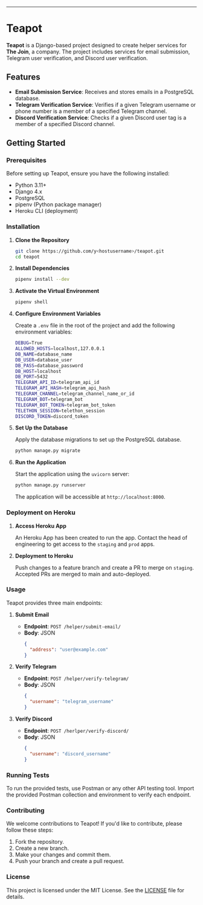 
---

# Teapot

**Teapot** is a Django-based project designed to create helper services for **The Join**, a company. The project includes services for email submission, Telegram user verification, and Discord user verification.

## Features

- **Email Submission Service**: Receives and stores emails in a PostgreSQL database.
- **Telegram Verification Service**: Verifies if a given Telegram username or phone number is a member of a specified Telegram channel.
- **Discord Verification Service**: Checks if a given Discord user tag is a member of a specified Discord channel.

## Getting Started

### Prerequisites

Before setting up Teapot, ensure you have the following installed:

- Python 3.11+
- Django 4.x
- PostgreSQL
- pipenv (Python package manager)
- Heroku CLI (deployment)

### Installation

1. **Clone the Repository**

   ```bash
   git clone https://github.com/y<hostusername>/teapot.git
   cd teapot
   ```

2. **Install Dependencies**

   ```bash
   pipenv install --dev
   ```

3. **Activate the Virtual Environment**

   ```bash
   pipenv shell
   ```

4. **Configure Environment Variables**

   Create a `.env` file in the root of the project and add the following environment variables:

   ```bash
   DEBUG=True
   ALLOWED_HOSTS=localhost,127.0.0.1
   DB_NAME=database_name
   DB_USER=database_user
   DB_PASS=database_password
   DB_HOST=localhost
   DB_PORT=5432
   TELEGRAM_API_ID=telegram_api_id
   TELEGRAM_API_HASH=telegram_api_hash
   TELEGRAM_CHANNEL=telegram_channel_name_or_id
   TELEGRAM_BOT=telegram_bot
   TELEGRAM_BOT_TOKEN=telegram_bot_token
   TELETHON_SESSION=telethon_session
   DISCORD_TOKEN=discord_token
   ```

5. **Set Up the Database**

   Apply the database migrations to set up the PostgreSQL database.

   ```bash
   python manage.py migrate
   ```

6. **Run the Application**

   Start the application using the `uvicorn` server:

   ```bash
   python manage.py runserver
   ```

   The application will be accessible at `http://localhost:8000`.

### Deployment on Heroku

1. **Access Heroku App**

   An Heroku App has been created to run the app. Contact the head of engineering to get access to the `staging` and `prod` apps.

2. **Deployment to Heroku**

   Push changes to a feature branch and create a PR to merge on `staging`. Accepted PRs are merged to main and auto-deployed.


### Usage

Teapot provides three main endpoints:

1. **Submit Email**

   - **Endpoint**: `POST /helper/submit-email/`
   - **Body**: JSON
     ```json
     {
       "address": "user@example.com"
     }
     ```

2. **Verify Telegram**

   - **Endpoint**: `POST /helper/verify-telegram/`
   - **Body**: JSON
     ```json
     {
       "username": "telegram_username"
     }
     ```

3. **Verify Discord**

   - **Endpoint**: `POST /herlper/verify-discord/`
   - **Body**: JSON
     ```json
     {
       "username": "discord_username"
     }
     ```

### Running Tests

To run the provided tests, use Postman or any other API testing tool. Import the provided Postman collection and environment to verify each endpoint.

### Contributing

We welcome contributions to Teapot! If you'd like to contribute, please follow these steps:

1. Fork the repository.
2. Create a new branch.
3. Make your changes and commit them.
4. Push your branch and create a pull request.

### License

This project is licensed under the MIT License. See the [LICENSE](https://github.com/git/git-scm.com/blob/main/MIT-LICENSE.txt) file for details.
